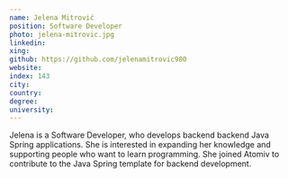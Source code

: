 ```yaml
---
name: Jelena Mitrović
position: Software Developer
photo: jelena-mitrovic.jpg
linkedin: 
xing: 
github: https://github.com/jelenamitrovic980
website: 
index: 143
city:
country:
degree:
university:
---
```

Jelena is a Software Developer, who develops backend backend Java Spring applications. She is interested in expanding her knowledge and supporting people who want to learn programming. She joined Atomiv to contribute to the Java Spring template for backend development.